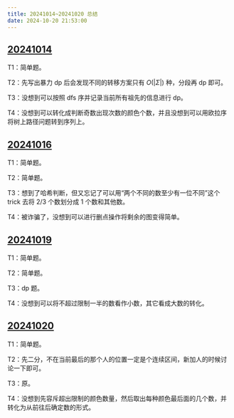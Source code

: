 ```yaml
---
title: 20241014~20241020 总结
date: 2024-10-20 21:53:00
---
```


## [20241014](http://zhengruioi.com/contest/1696)

T1：简单题。

T2：先写出暴力 dp 后会发现不同的转移方案只有 $O(|\Sigma|)$ 种，分段再 dp 即可。

T3：没想到可以按照 dfs 序并记录当前所有祖先的信息进行 dp。

T4：没想到可以转化成判断奇数出现次数的颜色个数，并且没想到可以用欧拉序将树上路径问题转到序列上。

## [20241016](http://zhengruioi.com/contest/1699)

T1：简单题。

T2：简单题。

T3：想到了哈希判断，但又忘记了可以用“两个不同的数至少有一位不同”这个 trick 去将 $2/3$ 个数划分成 $1$ 个数和其他数。

T4：被诈骗了，没想到可以进行删点操作将剩余的图变得简单。

## [20241019](http://172.45.35.5/d/HEIGEONE/homework/671357d83e17c101cdd38df7)

T1：简单题。

T2：简单题。

T3：dp 题。

T4：没想到可以将不超过限制一半的数看作小数，其它看成大数的转化。

## [20241020](http://zhengruioi.com/contest/1703)

T1：简单题。

T2：先二分，不在当前最后的那个人的位置一定是个连续区间，新加人的时候讨论一下即可。

T3：原。

T4：没想到先容斥超出限制的颜色数量，然后取出每种颜色最后面的几个数，并转化为从前往后确定数的形式。